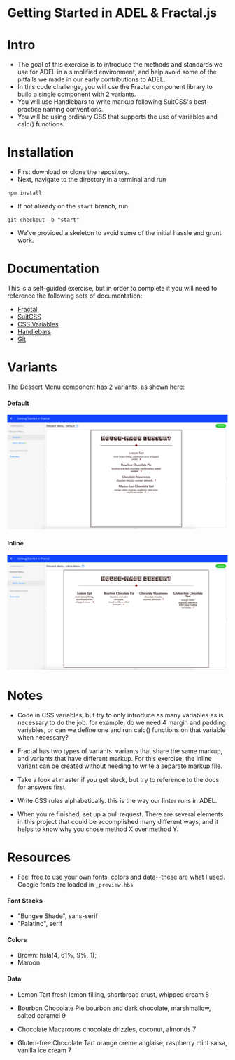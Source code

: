 # Getting Started in ADEL & Fractal.js

# Intro
* The goal of this exercise is to introduce the methods and standards we use for ADEL in a simplified environment, and help avoid some of the pitfalls we made in our early contributions to ADEL.
* In this code challenge, you will use the Fractal component library to build a single component with 2 variants.
* You will use Handlebars to write markup following SuitCSS's best-practice naming conventions.
* You will be using ordinary CSS that supports the use of variables and calc() functions.

# Installation
* First download or clone the repository.
* Next, navigate to the directory in a terminal and run
```
npm install
```
* If not already on the `start` branch, run
```
git checkout -b "start"
```

* We've provided a skeleton to avoid some of the initial hassle and grunt work.

# Documentation
This is a self-guided exercise, but in order to complete it you will need to reference the following sets of documentation:

* [Fractal](http://fractal.build/guide)
* [SuitCSS](https://github.com/suitcss/suit)
* [CSS Variables](https://developer.mozilla.org/en-US/docs/Web/CSS/Using_CSS_variables)
* [Handlebars](http://handlebarsjs.com/)
* [Git](https://git-scm.com/doc)

# Variants
The Dessert Menu component has 2 variants, as shown here:

#### Default
![Default Variant](/images/Default.png)

#### Inline
![Inline Variant](/images/Inline.png)

# Notes
* Code in CSS variables, but try to only introduce as many variables as is necessary to do the job. for example, do we need 4 margin and padding variables, or can we define one and run calc() functions on that variable when necessary?

* Fractal has two types of variants: variants that share the same markup, and variants that have different markup.
For this exercise, the inline variant can be created without needing to write a separate markup file.

* Take a look at master if you get stuck, but try to reference to the docs for answers first

* Write CSS rules alphabetically. this is the way our linter runs in ADEL.

* When you're finished, set up a pull request. There are several elements in this project that could be accomplished many different ways, and it helps to know why you chose method X over method Y.

# Resources
* Feel free to use your own fonts, colors and data--these are what I used. Google fonts are loaded in `_preview.hbs`

#### Font Stacks
* "Bungee Shade", sans-serif
* "Palatino", serif

#### Colors
* Brown:  hsla(4, 61%, 9%, 1);
* Maroon

#### Data
* Lemon Tart
fresh lemon filling, shortbread crust, whipped cream
8

* Bourbon Chocolate Pie
bourbon and dark chocolate, marshmallow, salted caramel
9

* Chocolate Macaroons
chocolate drizzles, coconut, almonds
7

* Gluten-free Chocolate Tart
orange creme anglaise, raspberry mint salsa, vanilla ice cream
7
